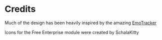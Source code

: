 # Credits

Much of the design has been heavily inspired by the amazing
[EmoTracker](https://emotracker.net/)

Icons for the Free Enterprise module were created by SchalaKitty

